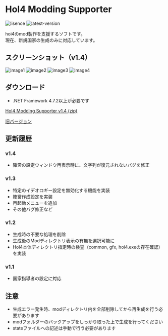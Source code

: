 # HoI4 Modding Supporter
![lisence](https://img.shields.io/github/license/Zakki0925224/HoI4-Modding-Supporter.svg)
![latest-version](https://img.shields.io/github/v/release/Zakki0925224/HoI4-Modding-Supporter.svg)

hoi4のmod製作を支援するソフトです。<br>
現在、新規国家の生成のみに対応しています。

## スクリーンショット（v1.4）
![image1](https://user-images.githubusercontent.com/49384910/90971767-1c1b9180-e54e-11ea-8431-7bfd1059824f.png)
![image2](https://user-images.githubusercontent.com/49384910/90971782-35244280-e54e-11ea-9bae-fc16d685a281.png)
![image3](https://user-images.githubusercontent.com/49384910/90971792-4bca9980-e54e-11ea-940d-49e1c9575d50.png)
![image4](https://user-images.githubusercontent.com/49384910/90971798-55ec9800-e54e-11ea-856e-0ddd7ef5ad8e.png)

## ダウンロード
* .NET Framework 4.7.2以上が必要です

[HoI4 Modding Supporter v1.4 (zip)](https://github.com/Zakki0925224/HoI4-Modding-Supporter/releases/download/v1.4/HoI4-Modding-Supporter.zip)

[旧バージョン](https://github.com/Zakki0925224/HoI4-Modding-Supporter/releases)

## 更新履歴

### v1.4
* 陣営の設定ウィンドウ再表示時に、文字列が復元されないバグを修正

### v1.3
* 特定のイデオロギー設定を無効化する機能を実装
* 陣営作成設定を実装
* 再起動メニューを追加
* その他バグ修正など

### v1.2
* 生成時の不要な処理を削除
* 生成後のModディレクトリ表示の有無を選択可能に
* HoI4本体ディレクトリ指定時の検査（common, gfx, hoi4.exeの存在確認）を実装

### v1.1
* 国家指導者の設定に対応

## 注意
* 生成エラー発生時、modディレクトリ内を全部削除してから再生成を行う必要があります
* modフォルダーのバックアップをしっかり取った上で生成を行ってください
* stateファイルへの記述は手動で行う必要があります